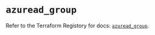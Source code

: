 # `azuread_group`

Refer to the Terraform Registory for docs: [`azuread_group`](https://registry.terraform.io/providers/hashicorp/azuread/2.43.0/docs/resources/group).

